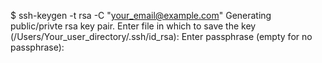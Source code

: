 $ ssh-keygen -t rsa -C "your_email@example.com"
Generating public/privte rsa key pair.
Enter file in which to save the key
(/Users/Your_user_directory/.ssh/id_rsa):
Enter passphrase (empty for no passphrase):
